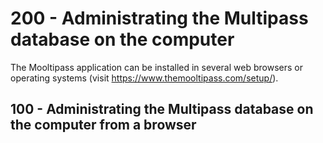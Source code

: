 # 200 - Administrating the Multipass database on the computer

The Mooltipass application can be installed in several web browsers or operating systems (visit https://www.themooltipass.com/setup/).

## 100 - Administrating the Multipass database on the computer from a browser
